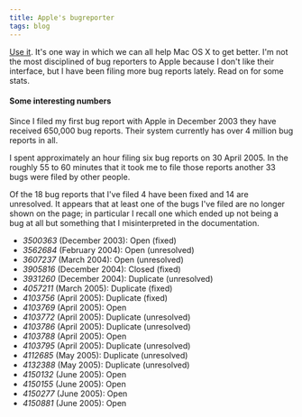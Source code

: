 ```yaml
---
title: Apple's bugreporter
tags: blog
---
```


[Use it](http://bugreporter.apple.com/). It's one way in which we can all help Mac OS X to get better. I'm not the most disciplined of bug reporters to Apple because I don't like their interface, but I have been filing more bug reports lately. Read on for some stats.

#### Some interesting numbers

Since I filed my first bug report with Apple in December 2003 they have received 650,000 bug reports. Their system currently has over 4 million bug reports in all.

I spent approximately an hour filing six bug reports on 30 April 2005. In the roughly 55 to 60 minutes that it took me to file those reports another 33 bugs were filed by other people.

Of the 18 bug reports that I've filed 4 have been fixed and 14 are unresolved. It appears that at least one of the bugs I've filed are no longer shown on the page; in particular I recall one which ended up not being a bug at all but something that I misinterpreted in the documentation.

-   _3500363_ (December 2003): Open (fixed)
-   _3562684_ (February 2004): Open (unresolved)
-   _3607237_ (March 2004): Open (unresolved)
-   _3905816_ (December 2004): Closed (fixed)
-   _3931260_ (December 2004): Duplicate (unresolved)
-   _4057211_ (March 2005): Duplicate (fixed)
-   _4103756_ (April 2005): Duplicate (fixed)
-   _4103769_ (April 2005): Open
-   _4103772_ (April 2005): Duplicate (unresolved)
-   _4103786_ (April 2005): Duplicate (unresolved)
-   _4103788_ (April 2005): Open
-   _4103795_ (April 2005): Duplicate (unresolved)
-   _4112685_ (May 2005): Duplicate (unresolved)
-   _4132388_ (May 2005): Duplicate (unresolved)
-   _4150132_ (June 2005): Open
-   _4150155_ (June 2005): Open
-   _4150277_ (June 2005): Open
-   _4150881_ (June 2005): Open
